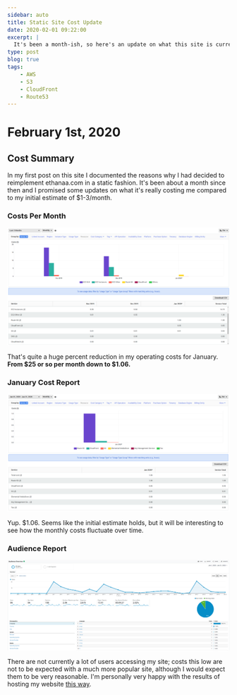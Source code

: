 ```yaml
---
sidebar: auto
title: Static Site Cost Update
date: 2020-02-01 09:22:00
excerpt: |
  It's been a month-ish, so here's an update on what this site is currently costing me to run.
type: post
blog: true
tags:
    - AWS
    - S3
    - CloudFront
    - Route53
---
```


# February 1st, 2020

## Cost Summary

In my first post on this site I documented the reasons why I had decided to
reimplement ethanaa.com in a static fashion. It's been about a month since then
and I promised some updates on what it's really costing me compared to my
initial estimate of $1-3/month.

### Costs Per Month
![Cost Report](./img/cost_report.png)

That's quite a huge percent reduction in my operating costs for January. **From
$25 or so per month down to $1.06.**

### January Cost Report
![Cost Report 2](./img/cost_report_2.png)

Yup. $1.06. Seems like the initial estimate holds, but it will be interesting to
see how the monthly costs fluctuate over time.

### Audience Report
![Audience Report](./img/audience_report.png)

There are not currently a lot of users accessing my site; costs this low are not
to be expected with a much more popular site, although I would expect them to be
very reasonable. I'm personally very happy with the results of hosting my
website [this way](/blog/conversion-to-static-site-with-vuepress-and-aws-s3).

<ClientOnly>
  <Disqus shortname="ethanaa" />
</ClientOnly>
